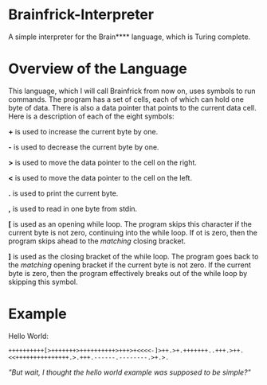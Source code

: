 # Brainfrick-Interpreter
A simple interpreter for the Brain**** language, which is Turing complete.

# Overview of the Language
This language, which I will call Brainfrick from now on, uses symbols to run commands. The program has a set of cells, each of which can hold one byte of data. There is also a data pointer that points to the current data cell. Here is a description of each of the eight symbols:

**+** is used to increase the current byte by one.

**-** is used to decrease the current byte by one.

**>** is used to move the data pointer to the cell on the right.

**<** is used to move the data pointer to the cell on the left.

**.** is used to print the current byte.

**,** is used to read in one byte from stdin.

**[** is used as an opening while loop. The program skips this character if the current byte is not zero, continuing into the while loop. If ot is zero, then the program skips ahead to the *matching* closing bracket.

**]** is used as the closing bracket of the while loop. The program goes back to the *matching* opening bracket if the current byte is not zero. If the current byte is zero, then the program effectively breaks out of the while loop by skipping this symbol.

# Example

Hello World:
```
++++++++++[>+++++++>++++++++++>+++>+<<<<-]>++.>+.+++++++..+++.>++.<<+++++++++++++++.>.+++.------.--------.>+.>.
```
*"But wait, I thought the hello world example was supposed to be simple?"*

